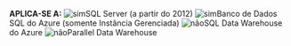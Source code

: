 <Token>**APLICA-SE A:** ![sim](media/yes.png)SQL Server (a partir do 2012) ![sim](media/yes.png)Banco de Dados SQL do Azure (somente Instância Gerenciada) ![não](media/no.png)SQL Data Warehouse do Azure ![não](media/no.png)Parallel Data Warehouse </Token>

